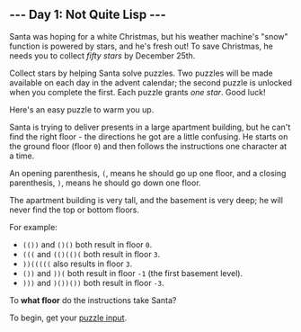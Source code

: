 ## --- Day 1: Not Quite Lisp ---

Santa was hoping for a white Christmas, but his weather machine's "snow"
function is powered by stars, and he's fresh out! To save Christmas, he needs
you to collect _fifty stars_ by December 25th.

Collect stars by helping Santa solve puzzles. Two puzzles will be made
available on each day in the advent calendar; the second puzzle is unlocked
when you complete the first. Each puzzle grants _one star_. Good luck!

Here's an easy puzzle to warm you up.

Santa is trying to deliver presents in a large apartment building, but he can't
find the right floor - the directions he got are a little confusing. He starts
on the ground floor (floor `0`) and then follows the instructions one character
at a time.

An opening parenthesis, `(`, means he should go up one floor, and a closing
parenthesis, `)`, means he should go down one floor.

The apartment building is very tall, and the basement is very deep; he will
never find the top or bottom floors.

For example:

-  `(())` and `()()` both result in floor `0`.
-  `(((` and `(()(()(` both result in floor `3`.
-  `))(((((` also results in floor `3`.
-  `())` and `))(` both result in floor `-1` (the first basement level).
-  `)))` and `)())())` both result in floor `-3`.

To **what floor** do the instructions take Santa?

To begin, get your [puzzle input](input.txt).
